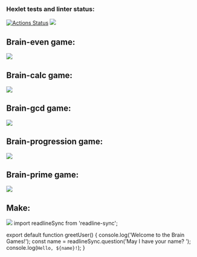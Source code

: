 ### Hexlet tests and linter status:
[![Actions Status](https://github.com/Fantom2954/frontend-project-44/actions/workflows/hexlet-check.yml/badge.svg)](https://github.com/Fantom2954/frontend-project-44/actions)
<a href="https://codeclimate.com/github/Fantom2954/frontend-project-44/maintainability"><img src="https://api.codeclimate.com/v1/badges/727a23e479e7f1bd387e/maintainability" /></a>
## Brain-even game:
<a href="https://asciinema.org/a/YZxQiqpbtxR55rYJ6M93Fr45u" target="_blank"><img src="https://asciinema.org/a/YZxQiqpbtxR55rYJ6M93Fr45u.svg" /></a>
## Brain-calc game:
<a href="https://asciinema.org/a/X7lsClzG5nbMWtKvI9apVhIMN" target="_blank"><img src="https://asciinema.org/a/X7lsClzG5nbMWtKvI9apVhIMN.svg" /></a>
## Brain-gcd game:
<a href="https://asciinema.org/a/QWqwqbiZY0IGt9HDhQnQ1rWbr" target="_blank"><img src="https://asciinema.org/a/QWqwqbiZY0IGt9HDhQnQ1rWbr.svg" /></a>
## Brain-progression game:
<a href="https://asciinema.org/a/8DFot4dyKhj4GkHFeg2IqU557" target="_blank"><img src="https://asciinema.org/a/8DFot4dyKhj4GkHFeg2IqU557.svg" /></a>
## Brain-prime game:
<a href="https://asciinema.org/a/viyO0ToBYIgoHYuEK4dJFs1Vk" target="_blank"><img src="https://asciinema.org/a/viyO0ToBYIgoHYuEK4dJFs1Vk.svg" /></a>
## Make: 
<a href="https://asciinema.org/a/AvbA2z3wJDCLAZbJJJoHrL9GO" target="_blank"><img src="https://asciinema.org/a/AvbA2z3wJDCLAZbJJJoHrL9GO.svg" /></a>
import readlineSync from 'readline-sync';

export default function greetUser() {
  console.log('Welcome to the Brain Games!');
  const name = readlineSync.question('May I have your name? ');
  console.log(`Hello, ${name}!`);
}
